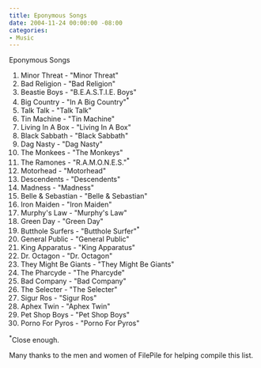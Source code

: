 ```yaml
---
title: Eponymous Songs
date: 2004-11-24 00:00:00 -08:00
categories:
- Music
---
```


<p>
Eponymous Songs
</p>
<ol>
	<li>Minor Threat - "Minor Threat"</li>
	<li>Bad Religion - "Bad Religion"</li>
	<li>Beastie Boys - "B.E.A.S.T.I.E. Boys"</li>
	<li>Big Country - "In A Big Country"<sup>*</sup></li>
	<li>Talk Talk - "Talk Talk"</li>
	<li>Tin Machine - "Tin Machine"</li>
	<li>Living In A Box - "Living In A Box"</li>
	<li>Black Sabbath - "Black Sabbath"</li>
	<li>Dag Nasty - "Dag Nasty"</li>
	<li>The Monkees - "The Monkeys"</li>
	<li>The Ramones - "R.A.M.O.N.E.S."<sup>*</sup></li>
	<li>Motorhead - "Motorhead"</li>
	<li>Descendents - "Descendents"</li>
	<li>Madness - "Madness"</li>
	<li>Belle & Sebastian - "Belle & Sebastian"</li>
	<li>Iron Maiden - "Iron Maiden"</li>
	<li>Murphy's Law - "Murphy's Law"</li>
	<li>Green Day - "Green Day"</li>
	<li>Butthole Surfers - "Butthole Surfer"<sup>*</sup></li>
	<li>General Public - "General Public"</li>
	<li>King Apparatus - "King Apparatus"</li>
	<li>Dr. Octagon - "Dr. Octagon"</li>
	<li>They Might Be Giants - "They Might Be Giants"</li>
	<li>The Pharcyde - "The Pharcyde"</li>
	<li>Bad Company - "Bad Company"</li>
	<li>The Selecter - "The Selecter"</li>
	<li>Sigur Ros - "Sigur Ros"</li>
	<li>Aphex Twin - "Aphex Twin"</li>
	<li>Pet Shop Boys - "Pet Shop Boys"</li>
	<li>Porno For Pyros - "Porno For Pyros"</li>
</ol>
<p>
<sup>*</sup>Close enough.
</p>
<p>
Many thanks to the men and women of FilePile for helping compile this list.
</p>

